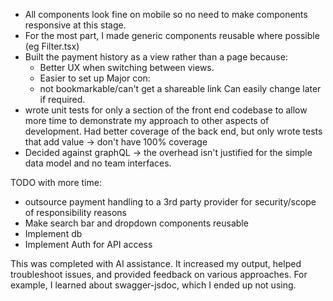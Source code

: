 - All components look fine on mobile so no need to make components responsive at this stage.
- For the most part, I made generic components reusable where possible (eg Filter.tsx)
- Built the payment history as a view rather than a page because:
  - Better UX when switching between views.
  - Easier to set up
    Major con:
  - not bookmarkable/can't get a shareable link
    Can easily change later if required.
- wrote unit tests for only a section of the front end codebase to allow more time to demonstrate my approach to other aspects of development. Had better coverage of the back end, but only wrote tests that add value -> don't have 100% coverage
- Decided against graphQL -> the overhead isn't justified for the simple data model and no team interfaces.

TODO with more time:

- outsource payment handling to a 3rd party provider for security/scope of responsibility reasons
- Make search bar and dropdown components reusable
- Implement db
- Implement Auth for API access

This was completed with AI assistance. It increased my output, helped troubleshoot issues, and provided feedback on various approaches. For example, I learned about swagger-jsdoc, which I ended up not using.
